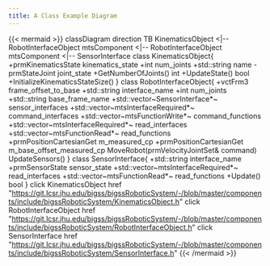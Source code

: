 ```yaml
---
title: A Class Example Diagram
---
```


{{< mermaid >}}
classDiagram
    direction TB
    KinematicsObject <|-- RobotInterfaceObject
    mtsComponent <|-- RobotInterfaceObject
    mtsComponent <|-- SensorInterface
    class KinematicsObject{
        +prmKinematicsState kinematics_state
        +int num_joints
        +std::string name
        -prmStateJoint joint_state
        +GetNumberOfJoints() int
        +UpdateState() bool
        +InitializeKinematicsStateSize()
    }
    class RobotInterfaceObject{
        +vctFrm3 frame_offset_to_base
        +std::string interface_name
        +int num_joints
        +std::string base_frame_name
        +std::vector~SensorInterface*~ sensor_interfaces
        +std::vector~mtsInterfaceRequired*~ command_interfaces
        +std::vector~mtsFunctionWrite*~ command_functions
        +std::vector~mtsInterfaceRequired*~ read_interfaces
        +std::vector~mtsFunctionRead*~ read_functions  
        +prmPositionCartesianGet m_measured_cp
        +prmPositionCartesianGet m_base_offset_measured_cp
        MoveRobot(prmVelocityJointSet& command)
        UpdateSensors()
    }
    class SensorInterface{
        +std::string interface_name
        +prmSensorState sensor_state
        +std::vector~mtsInterfaceRequired*~ read_interfaces
        +std::vector~mtsFunctionRead*~ read_functions
        +Update() bool
    }
    click KinematicsObject href "https://git.lcsr.jhu.edu/bigss/bigssRoboticSystem/-/blob/master/components/include/bigssRoboticSystem/KinematicsObject.h"
    click RobotInterfaceObject href "https://git.lcsr.jhu.edu/bigss/bigssRoboticSystem/-/blob/master/components/include/bigssRoboticSystem/RobotInterfaceObject.h"
    click SensorInterface href "https://git.lcsr.jhu.edu/bigss/bigssRoboticSystem/-/blob/master/components/include/bigssRoboticSystem/SensorInterface.h"
{{< /mermaid >}}